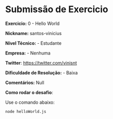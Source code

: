 # Submissão de Exercicio

**Exercicio:** 0 - Hello World

**Nickname:** santos-vinicius

**Nível Técnico:** - Estudante

**Empresa:** - Nenhuma

**Twitter**: https://twitter.com/vinisnt

**Dificuldade de Resolução:** - Baixa

**Comentários:** Null

**Como rodar o desafio**:

Use o comando abaixo:

```bash
node helloWorld.js
```
